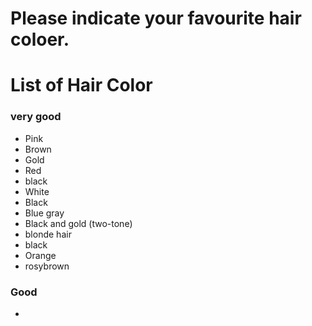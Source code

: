 # Please indicate your favourite hair coloer.

# List of Hair Color
### very good
- Pink
- Brown
- Gold
- Red
- black
- White
- Black
- Blue gray
- Black and gold (two-tone)
- blonde hair
- black
- Orange
- rosybrown




### Good 
-

